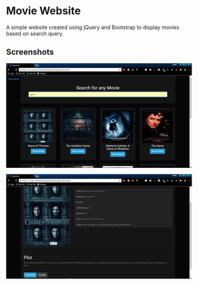 # Movie Website
A simple website created using jQuery and Bootstrap to display movies based on search query.

## Screenshots

![main screen](https://github.com/agarwal-akash/Movie-Website/blob/master/images/mainScreen.png)

![selected movie info](https://github.com/agarwal-akash/Movie-Website/blob/master/images/selected.png)
